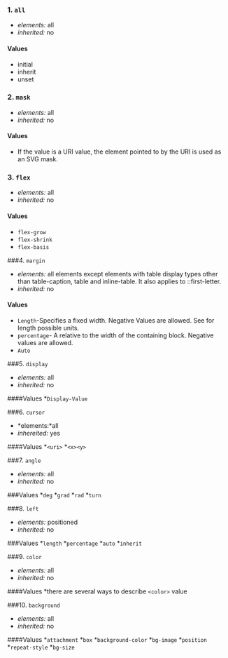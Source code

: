 ### 1. `all`

* *elements:* all
* *inherited:* no

#### Values

* initial
* inherit
* unset

### 2. `mask`

* *elements:* all 
* *inherited:* no

#### Values
* If the value is a URI value, the element pointed to by the URI is used as an SVG mask.

### 3. `flex`

* *elements:* all 
* *inherited:* no

#### Values
* `flex-grow`
* `flex-shrink`
* `flex-basis`

###4. `margin`

* *elements:* all elements except elements with table display types other than table-caption, table and inline-table. It also applies to ::first-letter.
* *inherited:* no

#### Values
* `Length`-Specifies a fixed width. Negative Values are allowed. See for length possible units.
* `percentage`- A relative to the width of the containing block. Negative values are allowed.
* `Auto`

###5. `display`

* *elements:* all 
* *inherited:* no

####Values
*`Display-Value`

###6. `cursor`

* *elements:*all
*  *inhereited:* yes

####Values
*`<uri>`
*`<x><y>`

###7. `angle` 

* *elements:* all 
* *inherited:* no

###Values
*`deg`
*`grad`
*`rad`
*`turn`

###8. `left`

* *elements:* positioned
* *inherited:* no

###Values
*`length`
*`percentage`
*`auto`
*`inherit`

###9. `color`

* *elements:* all
* *inherited:* no

####Values
*there are several ways to describe `<color>` value 

###10. `background`

* *elements:* all
* *inherited:* no

####Values
*`attachment`
*`box`
*`background-color`
*`bg-image`
*`position`
*`repeat-style`
*`bg-size`

